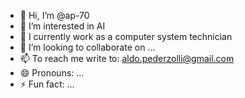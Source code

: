 - 👋 Hi, I’m @ap-70
- 👀 I’m interested in AI
- 🌱 I currently work as a computer system technician
- 💞️ I’m looking to collaborate on ...
- 📫 To reach me write to: aldo.pederzolli@gmail.com
- 😄 Pronouns: ...
- ⚡ Fun fact: ...

<!---
ap-70/ap-70 is a ✨ special ✨ repository because its `README.md` (this file) appears on your GitHub profile.
You can click the Preview link to take a look at your changes.
--->
